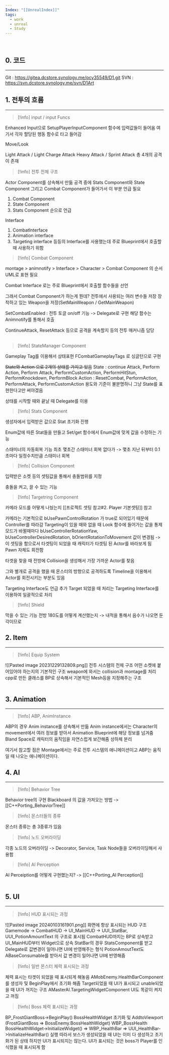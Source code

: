 ```yaml
---
Index: "[[UnrealIndex]]"
tags:
  - work
  - unreal
  - Study
---
```

   
## 0. 코드
---
Git : https://gitea.dcstore.synology.me/pcy35549/D1.git
SVN : https://svn.dcstore.synology.me/svn/D1Art
## 1.  전투의 흐름
---
> [!info] input / input Funcs

Enhanced Input으로 SetupPlayerInputComponent 함수에 입력값들이 들어옴
여기서 각자 할당된 행동 함수로 타고 들어감

Move/Look

Light Attack / Light Charge Attack
Heavy Attack / Sprint Attack 총 4개의 공격이 존재
   
> [!info] 전투 전체 구조

Actor Component를 상속해서 만듦
공격 중에 Stats Component와 State Component 그리고 Combat Component가 들어가서 이 부분 언급 필요
1. Combat Component
2. State Component
3. Stats Component
순으로 언급

Interface
1. CombatInterface
2. Animation interface
3. Targeting interface
등등의 Interface를 사용했는데 주로 Blueprint에서 호출할 때 사용하기 위함
   
> [!info] Combat Component

montage > animnotify > Interface > Character > Combat Component 의 순서
UML로 표현 필요

Combat Interface 로는 주로 Blueprint에서 호출할 함수들을 선언

그래서 Combat Component가 하는게 뭔데?
전투에서 사용되는 여러 변수들 저장
장착하고 있는 Weapon을 저장(SetMainWeapon / GetMainWeapon)

SetCombatEnabled : 전투 토글 on/off 기능 -> Delegate로 구현
해당 함수는 Animnotify를 통해서 호출

ContinueAttack, ResetAttack 등으로 공격을 계속할지 등의 전투 매커니즘 담당
   
> [!info] StateManager Component

Gameplay Tag를 이용해서 상태표현
FCombatGameplayTags 로 싱글턴으로 구현

~~State와 Action 으로 2개의 상태를 가지고 있음~~
	State : continue Attack, Perform Action, Perform Attack, PerformCustomAction, PerformHitStun, PerformKnockdown, PerformBlock 
	Action : ResetCombat, PerformAction, PerformAttack, PerformCustomAction
용도와 기준이 불분명하니 그냥 State를 표현한다고만 써야겠음

상태를 시작할 때와 끝날 때 Delegate를 이용
   
> [!info] Stats Component

생성자에서 입력받은 값으로 Stat 초기화 진행

Enum값에 따른 Stat들을 만들고 Set/get 함수에서 Enum값에 맞게 값을 수정하는 기능

스태미너의 자동회복 기능
최초 몇초간 스태미너 회복 없다가 -> 몇초 지난 뒤부터 0.1초마다 일정수치만큼 스태미너 회복
   
> [!info] Collision Component

입력받은 소켓 등의 셋팅값을 통해서 충돌범위를 지정

충돌을 켜고, 끌 수 있는 기능
   
> [!info] Targetring Component

카메라 모드를 어떻게 나눴는지
[[프로젝트 셋팅 참고#2. Player 기본셋팅]] 참고

카메라는 기본적으로 bUsePawnControlRotation 가 true로 되어있기 때문에 Controller를 따라감
Targeting이 있을 때와 없을 때 Look 함수에 들어가는 값을 통제
모드가 바뀔때마다 bUseControllerRotationYaw, bUseControllerDesiredRotation, bOrientRotationToMovement 값이 변경됨
-> 이 셋팅을 함으로서 타겟팅이 되었을 때 캐릭터가 타겟팅 된 Actor를 바라보게 됨
Pawn 자체도 회전함

타겟을 찾을 때 전방에 Collision을 생성해서 가장 가까운 Actor를 찾음

그와 별개로 공격을 했을 때 몬스터의 방향으로 공격하도록
Timeline을 이용해서 Actor를 회전시키는 부분도 있음

Targeting Interface도 언급 추가
Target 되었을 때 처리는 Targeting Interface를 이용하여 일괄적으로 처리
   
> [!info] Shield

막을 수 있는 기능 전방 180도를 어떻게 계산했는지
-> 내적을 통해서 음수가 나오면 둔각이므로
   
## 2. Item
---
> [!info] Equip System

![[Pasted image 20231229132809.png]]
전투 시스템의 전체 구조
어떤 소켓에 붙어있어야 하는지의 기본적인 구조
weapon에 와서는 collision과 montage를 처리
cpp로 만든 클래스를 BP로 상속해서 기본적인 Mesh등을 지정해주는 구조
   
   
## 3. Animation
---
> [!info] ABP, AnimInstance

ABP의 경우 Anim instance를 상속해서 만듦
Anim instance에서는 Character의 movement에서 여러 정보를 받아서 Animation Blueprint에 해당 정보를 넘겨줌
Bland Space로 캐릭터의 움직임을 자연스럽게 보간해줌
상하체 분리

여기서 참고할 점은 Montage에서는 주로 전투 시스템의 애니메이션이고
ABP는 움직일 때 나오는 애니메이션이다.
   
   
## 4. AI
---
> [!info]  Behavior Tree

Behavior tree의 구현 Blackboard 의 값을 가져오는 방법 -> [[C++Porting_BehaviorTree]]

> [!info] 몬스터들의 종류

몬스터 종류는 총 3종류가 있음

> [!info] 노드 오버라이딩

각종 노드의 오버라이딩 -> Decorator, Service, Task Node들을 오버라이딩해서 사용함

> [!info] AI Perception

AI Perceiption를 어떻게 구현했는지? -> [[C++Porting_AI Perception]]
   
   
## 5. UI
---
> [!info] HUD 표시되는 과정

![[Pasted image 20240103161901.png]]
화면에 항상 표시되는 HUD 구조
Gamemode -> CombatHUD -> UI_MainHUD -> UUI_StatBar, UUI_PotionAmountText 의 구조로 표시됨
CombatHUD까지는 BP로 상속받고 UI_MainHUD부터 Widget으로 상속
StatBar의 경우 StatsComponent를 받고 Delegate로 값변경이 일어나면 UI에 반영해주는 형식
PotionAmoutText도 ABaseConsumable를 받아서 값 변경이 일어나면 UI에 반영해줌

> [!info] 일반 몬스터 체력 표시되는 과정

체력 표시는 타겟이 되었을 때 표시되게 해놓음
AMobEnemy.HealthBarComponent를 생성자 및 BeginPlay에서 초기화 해줌
Target되었을 때 UI가 표시되고 unable되었을 때 UI가 꺼지는 구조
AMasterAI.TargetingWidgetComponent UI도 똑같이 켜지고 꺼짐

> [!info] Boss 체력 표시되는 과정

BP_FrostGiantBoss->BeginPlay() BossHealthWidget 초기화 및 AddtoViewport (FrostGiantBoss => BossEnemy.BossHealthWidget)
WBP_BossHealth BossHealthWidget->InitializeWidget() => WBP_HealthBar => UUI_HealthBar->InitializeHealthBar() 실행
따라서 보스가 생성되었을 때 UI는 이미 다 생성하고 초기화가 된 상태
하지만 UI가 표시되지는 않는다.
UI가 표시되는 것은 boss가 Player를 인식했을 때 표시되게 함